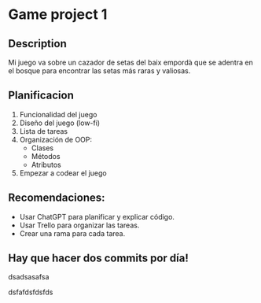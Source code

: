 # Game project 1

## Description

Mi juego va sobre un cazador de setas del baix empordà que se adentra en el bosque para encontrar las setas más raras y valiosas.

## Planificacion

1. Funcionalidad del juego
2. Diseño del juego (low-fi)
3. Lista de tareas
4. Organización de OOP:
    - Clases
    - Métodos
    - Atributos
5. Empezar a codear el juego

## Recomendaciones:

- Usar ChatGPT para planificar y explicar código.
- Usar Trello para organizar las tareas.
- Crear una rama para cada tarea.


## Hay que hacer dos commits por día!
dsadsasafsa


dsfafdsfdsfds
